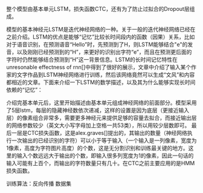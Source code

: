 整个模型由基本单元LSTM，损失函数CTC，还有为了防止过拟合的Dropout层组成。

模型的基本神经元LSTM是迭代神经网络的一种。关于一般的迭代神经网络已经在之前介绍。LSTM的优点是能够“记忆”比较长时间段内的函数（因果）关系，比如对于语音识别，在预测语音“Hello”时，先预测到了H，则LSTM能够结合"e"的发音，以及刚刚已经预测到的“H”，来更好的识别出字符“e”，而且在预测更后面的字符时仍然能够结合预测到“H”这一背景信息。LSTM的长时间记忆特性在unresonable effectness of rnn[]中得到了很好的展示，文章中介绍了输入某个作家的文字作品到LSTM神经网络进行训练，然后该网络竟然可以生成“文风”和内容都相近的文章。下面来介绍一下LSTM的数学描述，以及其为什么能够实现长时间依赖的“记忆”：

介绍完基本单元后，这里开始描述由基本单元组成神经网络的前面部分。模型采用了5层lstm，每层的隐藏神经数依次递减，这样的设置是因为底层（更接近输入层）的像素组合非常多，需要更多神经元来提供足够的容量去拟合，而接近输出层的网络参数较少（英文大小写字母加上空格一共53类），所以用较少层数即可。
最后一层是CTC损失函数，这是alex.graves[]提出的，其输出的数量（神经网络执行一次输出的已经识别的字符）可以小于等于输入（一个输入是一列像素，宽度为1像素，高度为字符图片高度）的个数，这是无分割识别和训练最关键的地方。这里的输入个数远远大于输出的个数，即输入很多列宽度为1的像素，因此一句话的输入可能有上百个，而输出的字符数量只有几十。在CTC之前主要应用的是HMM损失函数。

训练算法：反向传播
数据集


